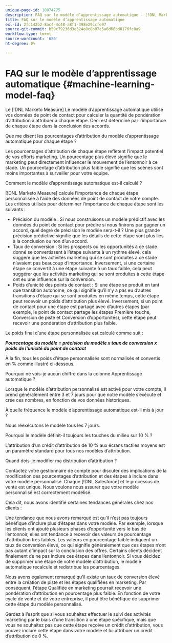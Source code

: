 ```yaml
---
unique-page-id: 18874775
description: FAQ sur le modèle d’apprentissage automatique - [!DNL Marketo Measure] - Documentation du produit
title: FAQ sur le modèle d’apprentissage automatique
exl-id: 2fc142b2-8ac4-4c48-a8f1-398e29ccfe97
source-git-commit: b59c79236d3e324e8c8b07c5a6d68bd8176fc8a9
workflow-type: tm+mt
source-wordcount: '686'
ht-degree: 0%

---
```


# FAQ sur le modèle d’apprentissage automatique {#machine-learning-model-faq}

Le [!DNL Marketo Measure] Le modèle d’apprentissage automatique utilise vos données de point de contact pour calculer la quantité de pondération d’attribution à attribuer à chaque étape. Ceci est déterminé par l&#39;importance de chaque étape dans la conclusion des accords.

Que me disent les pourcentages d’attribution du modèle d’apprentissage automatique pour chaque étape ?

Les pourcentages d’attribution de chaque étape reflètent l’impact potentiel de vos efforts marketing. Un pourcentage plus élevé signifie que le marketing peut directement influencer le mouvement de l’entonnoir à ce stade. Un pourcentage d’attribution plus faible signifie que les scènes sont moins importantes à surveiller pour votre équipe.

Comment le modèle d’apprentissage automatique est-il calculé ?

[!DNL Marketo Measure] calcule l’importance de chaque étape personnalisée à l’aide des données de point de contact de votre compte. Les critères utilisés pour déterminer l’importance de chaque étape sont les suivants :

* Précision du modèle : Si nous construisons un modèle prédictif avec les données du point de contact pour prédire si nous finirons par gagner un accord, quel degré de précision le modèle sera-t-il ? Une plus grande précision prédictive signifie que les détails de cette étape sont plus liés à la conclusion ou non d’un accord.
* Taux de conversion : Si les prospects ou les opportunités à ce stade donné se convertissent à l’étape suivante à un rythme élevé, cela suggère que les activités marketing qui se sont produites à ce stade n’avaient pas beaucoup d’importance. Inversement, si une certaine étape se convertit à une étape suivante à un taux faible, cela peut suggérer que les activités marketing qui se sont produites à cette étape ont eu une influence sur la conversion.
* Poids d’unicité des points de contact : Si une étape se produit en tant que transition autonome, ce qui signifie qu’il n’y a pas eu d’autres transitions d’étape qui se sont produites en même temps, cette étape peut recevoir un poids d’attribution plus élevé. Inversement, si un point de contact pour une étape est partagé avec d’autres étapes (par exemple, le point de contact partage les étapes Première touche, Conversion de piste et Conversion d’opportunités), cette étape peut recevoir une pondération d’attribution plus faible.

Le poids final d’une étape personnalisée est calculé comme suit :

**_Pourcentage du modèle = précision du modèle x taux de conversion x poids de l’unicité du point de contact_**

À la fin, tous les poids d’étape personnalisés sont normalisés et convertis en % comme illustré ci-dessous.

Pourquoi ne vois-je aucun chiffre dans la colonne Apprentissage automatique ?

Lorsque le modèle d’attribution personnalisé est activé pour votre compte, il prend généralement entre 3 et 7 jours pour que notre modèle s’exécute et crée ces nombres, en fonction de vos données historiques.

À quelle fréquence le modèle d’apprentissage automatique est-il mis à jour ?

Nous réexécutons le modèle tous les 7 jours.

Pourquoi le modèle définit-il toujours les touches du milieu sur 10 % ?

L’attribution d’un crédit d’attribution de 10 % aux écrans tactiles moyens est un paramètre standard pour tous nos modèles d’attribution.

Quand dois-je modifier ma distribution d’attribution ?

Contactez votre gestionnaire de compte pour discuter des implications de la modification des pourcentages d’attribution et des étapes à inclure dans votre modèle personnalisé. Chaque [!DNL Salesforce] et le processus de vente est unique. Nous voulons nous assurer que votre modèle personnalisé est correctement modélisé.

Cela dit, nous avons identifié certaines tendances générales chez nos clients :

Une tendance que nous avons remarqué est qu’il n’est pas toujours bénéfique d’inclure plus d’étapes dans votre modèle. Par exemple, lorsque les clients ont ajouté plusieurs phases d’opportunité vers le bas de l’entonnoir, elles ont tendance à recevoir des valeurs de pourcentage d’attribution très faibles. Les valeurs en pourcentage faible indiquent un taux de conversion élevé, ce qui signifie généralement que ces étapes n’ont pas autant d’impact sur la conclusion des offres. Certains clients décident finalement de ne pas inclure ces étapes dans l’entonnoir. Si vous décidez de supprimer une étape de votre modèle d’attribution, le modèle automatique recalcule et redistribue les pourcentages.

Nous avons également remarqué qu’il existe un taux de conversion élevé entre la création de piste et les étapes qualifiées en marketing. Par conséquent, l’étape Qualifiée en marketing pourrait recevoir une pondération d’attribution en pourcentage plus faible. En fonction de votre cycle de vente et de votre entreprise, il peut être bénéfique de supprimer cette étape du modèle personnalisé.

Gardez à l’esprit que si vous souhaitez effectuer le suivi des activités marketing par le biais d’une transition à une étape spécifique, mais que vous ne souhaitez pas que cette étape reçoive un crédit d’attribution, vous pouvez inclure cette étape dans votre modèle et lui attribuer un crédit d’attribution de 0 %.
